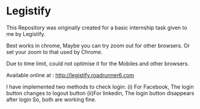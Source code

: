 # Legistify
This Repository was originally created for a basic internship task given to me by Legistify.

Best works in chrome, Maybe you can try zoom out for other browsers. Or set your zoom to that used by Chrome.

Due to time limit, could not optimise it for the Mobiles and other browsers.

Available online at : http://legistify.roadrunner6.com

I have implemented two methods to check login:
  (i) For Facebook, The login button changes to logout button
  (ii)For linkedin, The login button disappears after login
  So, both are working fine.
  
